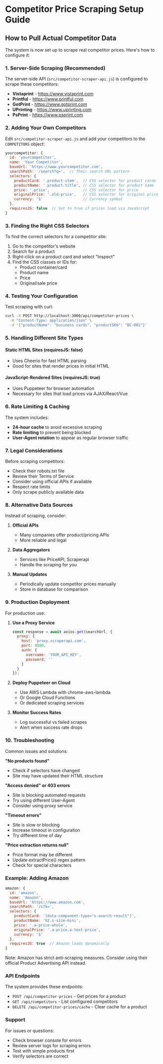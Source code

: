 # Competitor Price Scraping Setup Guide

## How to Pull Actual Competitor Data

The system is now set up to scrape real competitor prices. Here's how to configure it:

### 1. Server-Side Scraping (Recommended)

The server-side API (`src/competitor-scraper-api.js`) is configured to scrape these competitors:

- **Vistaprint** - https://www.vistaprint.com
- **Printful** - https://www.printful.com
- **GotPrint** - https://www.gotprint.com
- **UPrinting** - https://www.uprinting.com
- **PsPrint** - https://www.psprint.com

### 2. Adding Your Own Competitors

Edit `src/competitor-scraper-api.js` and add your competitors to the `COMPETITORS` object:

```javascript
yourcompetitor: {
  id: 'yourcompetitor',
  name: 'Your Competitor',
  baseUrl: 'https://www.yourcompetitor.com',
  searchPath: '/search?q=',  // Their search URL pattern
  selectors: {
    productCard: '.product-item',  // CSS selector for product cards
    productName: '.product-title', // CSS selector for product name
    price: '.price',               // CSS selector for price
    originalPrice: '.old-price',   // CSS selector for original price
    currency: '$'                  // Currency symbol
  },
  requiresJS: false  // Set to true if prices load via JavaScript
}
```

### 3. Finding the Right CSS Selectors

To find the correct selectors for a competitor site:

1. Go to the competitor's website
2. Search for a product
3. Right-click on a product card and select "Inspect"
4. Find the CSS classes or IDs for:
   - Product container/card
   - Product name
   - Price
   - Original/sale price

### 4. Testing Your Configuration

Test scraping with curl:

```bash
curl -X POST http://localhost:3000/api/competitor-prices \
  -H "Content-Type: application/json" \
  -d '{"productName": "business cards", "productSKU": "BC-001"}'
```

### 5. Handling Different Site Types

#### Static HTML Sites (requiresJS: false)
- Uses Cheerio for fast HTML parsing
- Good for sites that render prices in initial HTML

#### JavaScript-Rendered Sites (requiresJS: true)
- Uses Puppeteer for browser automation
- Necessary for sites that load prices via AJAX/React/Vue

### 6. Rate Limiting & Caching

The system includes:
- **24-hour cache** to avoid excessive scraping
- **Rate limiting** to prevent being blocked
- **User-Agent rotation** to appear as regular browser traffic

### 7. Legal Considerations

Before scraping competitors:
- Check their robots.txt file
- Review their Terms of Service
- Consider using official APIs if available
- Respect rate limits
- Only scrape publicly available data

### 8. Alternative Data Sources

Instead of scraping, consider:

1. **Official APIs**
   - Many companies offer product/pricing APIs
   - More reliable and legal

2. **Data Aggregators**
   - Services like PriceAPI, Scraperapi
   - Handle the scraping for you

3. **Manual Updates**
   - Periodically update competitor prices manually
   - Store in database for comparison

### 9. Production Deployment

For production use:

1. **Use a Proxy Service**
   ```javascript
   const response = await axios.get(searchUrl, {
     proxy: {
       host: 'proxy.scraperapi.com',
       port: 8080,
       auth: {
         username: 'YOUR_API_KEY',
         password: ''
       }
     }
   });
   ```

2. **Deploy Puppeteer on Cloud**
   - Use AWS Lambda with chrome-aws-lambda
   - Or Google Cloud Functions
   - Or dedicated scraping services

3. **Monitor Success Rates**
   - Log successful vs failed scrapes
   - Alert when success rate drops

### 10. Troubleshooting

Common issues and solutions:

**"No products found"**
- Check if selectors have changed
- Site may have updated their HTML structure

**"Access denied" or 403 errors**
- Site is blocking automated requests
- Try using different User-Agent
- Consider using proxy service

**"Timeout errors"**
- Site is slow or blocking
- Increase timeout in configuration
- Try different time of day

**"Price extraction returns null"**
- Price format may be different
- Update extractPrice() regex pattern
- Check for special characters

### Example: Adding Amazon

```javascript
amazon: {
  id: 'amazon',
  name: 'Amazon',
  baseUrl: 'https://www.amazon.com',
  searchPath: '/s?k=',
  selectors: {
    productCard: '[data-component-type="s-search-result"]',
    productName: 'h2.s-size-mini',
    price: '.a-price-whole',
    originalPrice: '.a-price.a-text-price',
    currency: '$'
  },
  requiresJS: true  // Amazon loads dynamically
}
```

Note: Amazon has strict anti-scraping measures. Consider using their official Product Advertising API instead.

### API Endpoints

The system provides these endpoints:

- `POST /api/competitor-prices` - Get prices for a product
- `GET /api/competitors` - List configured competitors
- `DELETE /api/competitor-prices/cache` - Clear cache for a product

### Support

For issues or questions:
- Check browser console for errors
- Review server logs for scraping errors
- Test with simple products first
- Verify selectors are correct